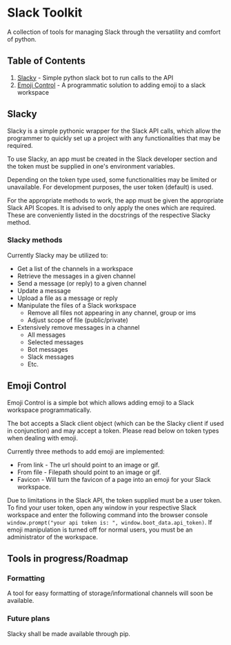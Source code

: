 # Slack Toolkit

A collection of tools for managing Slack through the versatility and comfort of python.

## Table of Contents

1. [Slacky](#slacky) - Simple python slack bot to run calls to the API
2. [Emoji Control](#emoji-control) - A programmatic solution to adding emoji to a slack workspace 

## Slacky

Slacky is a simple pythonic wrapper for the Slack API calls, which allow the programmer to quickly set up a project with any functionalities that may be required. 

To use Slacky, an app must be created in the Slack developer section and the token must be supplied in one's environment variables.

Depending on the token type used, some functionalities may be limited or unavailable. For development purposes, the user token (default) is used.

For the appropriate methods to work, the app must be given the appropriate Slack API Scopes. It is advised to only apply the ones which are required. These are conveniently listed in the docstrings of the respective Slacky method.

### Slacky methods

Currently Slacky may be utilized to:

* Get a list of the channels in a workspace
* Retrieve the messages in a given channel
* Send a message (or reply) to a given channel
* Update a message
* Upload a file as a message or reply
* Manipulate the files of a Slack workspace
	* Remove all files not appearing in any channel, group or ims
	* Adjust scope of file (public/private)
* Extensively remove messages in a channel
	* All messages
	* Selected messages
	* Bot messages
	* Slack messages
	* Etc.

## Emoji Control

Emoji Control is a simple bot which allows adding emoji to a Slack workspace programmatically. 

The bot accepts a Slack client object (which can be the Slacky client if used in conjunction) and may accept a token. Please read below on token types when dealing with emoji.

Currently three methods to add emoji are implemented:

* From link - The url should point to an image or gif.
* From file - Filepath should point to an image or gif.
* Favicon - Will turn the favicon of a page into an emoji for your Slack workspace.

Due to limitations in the Slack API, the token supplied must be a user token. To find your user token, open any window in your respective Slack workspace and enter the following command into the browser console `window.prompt("your api token is: ", window.boot_data.api_token)`. If emoji manipulation is turned off for normal users, you must be an administrator of the workspace.

## Tools in progress/Roadmap

### Formatting

A tool for easy formatting of storage/informational channels will soon be available.

### Future plans

Slacky shall be made available through pip.
